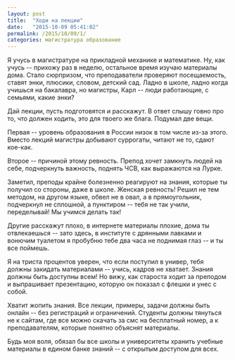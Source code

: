 ```yaml
---
layout: post
title:  "Ходи на лекции"
date:   "2015-10-09 05:41:02"
permalink: /2015/10/09/1/
categories: магистратура образование
---
```


Я учусь в магистратуре на прикладной механике и математике. Ну, как
учусь -- прихожу раз в неделю, остальное время изучаю материалы
дома. Стало сюрпризом, что преподаватели проверяют посещаемость,
ставят энки, плюсики, словом, детский сад. Ладно в школе, ладно когда
учишься на бакалавра, но магистры, Карл -- люди работающие, с семьями,
какие энки?

Дай лекции, пусть подготовятся и расскажут. В ответ слышу говно про
то, что должен ходить, это для твоего же блага. Подумал две вещи.

Первая -- уровень образования в России низок в том числе из-за
этого. Вместо лекций магистры добывают суррогаты, читают не то, сдают
кое-как.

Второе -- причиной этому ревность. Препод хочет замкнуть людей на
себе, подчеркнуть важность, поднять ЧСВ, как выражаются на Лурке.

Заметил, преподы крайне болезненно реагируют на знания, которые ты
получил со стороны, даже в школе. Женская ревность! Решил не тем
методом, на другом языке, обвел не в овал, а в прямоугольник,
подчеркнул не сплошной, а пунктиром -- тебя не так учили, переделывай!
Мы учимся делать так!

Другие расскажут плохо, в интернете материалы плохие, дома ты
отвлекаешься -- зато здесь, в институте с дрянными лавками и вонючим
туалетом я пробубню тебе два часа не поднимая глаз -- и ты все
поймешь.

Я на триста процентов уверен, что если поступил в универ, тебя должны
закидать материалами -- учись, кадров не хватает. Знания должны быть
доступны всем! Но вижу, как староста ходит за преподом и выпрашивает
презентацию, которую он показал с флешки и унес с собой.

Хватит жопить знания. Все лекции, примеры, задачи должны быть онлайн
-- без регистраций и ограничений. Студенты должны тянуться не к
сайтам, где все можно скачать за смс на бесплатный номер, а к
преподавателям, которые понятно объяснят материалы.

Будь моя воля, обязал бы все школы и университеты хранить учебные
материалы в едином банке знаний -- с открытым доступом для всех.
